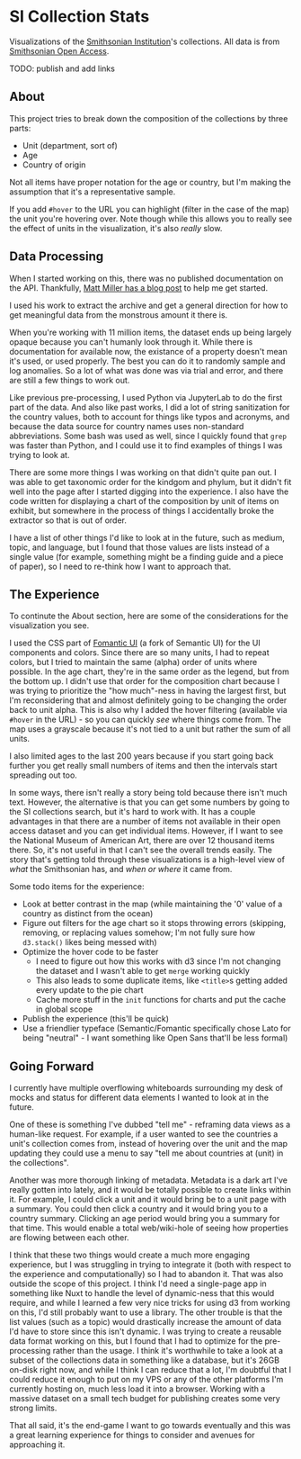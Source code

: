 # SI Collection Stats

Visualizations of the [Smithsonian Institution](https://www.si.edu/)'s collections.
All data is from [Smithsonian Open Access](https://www.si.edu/openaccess).

TODO: publish and add links

## About

This project tries to break down the composition of the collections by three parts:

* Unit (department, sort of)
* Age
* Country of origin

Not all items have proper notation for the age or country, but I'm making the assumption that it's a representative sample.

If you add `#hover` to the URL you can highlight (filter in the case of the map) the unit you're hovering over.
Note though while this allows you to really see the effect of units in the visualization, it's also _really_ slow.

## Data Processing

When I started working on this, there was no published documentation on the API.
Thankfully, [Matt Miller has a blog post](https://thisismattmiller.com/post/smithsonian-open-access-data-release/) to help me get started.

I used his work to extract the archive and get a general direction for how to get meaningful data from the monstrous amount it there is.

When you're working with 11 million items, the dataset ends up being largely opaque because you can't humanly look through it.
While there is documentation for available now, the existance of a property doesn't mean it's used, or used properly.
The best you can do it to randomly sample and log anomalies.
So a lot of what was done was via trial and error, and there are still a few things to work out.

Like previous pre-processing, I used Python via JupyterLab to do the first part of the data.
And also like past works, I did a lot of string sanitization for the country values, both to account for things like typos and acronyms, and because the data source for country names uses non-standard abbreviations.
Some bash was used as well, since I quickly found that `grep` was faster than Python, and I could use it to find examples of things I was trying to look at.

There are some more things I was working on that didn't quite pan out.
I was able to get taxonomic order for the kindgom and phylum, but it didn't fit well into the page after I started digging into the experience.
I also have the code written for displaying a chart of the composition by unit of items on exhibit, but somewhere in the process of things I accidentally broke the extractor so that is out of order.

I have a list of other things I'd like to look at in the future, such as medium, topic, and language, but I found that those values are lists instead of a single value (for example, something might be a finding guide and a piece of paper), so I need to re-think how I want to approach that.

## The Experience

To continute the About section, here are some of the considerations for the visualization you see.

I used the CSS part of [Fomantic UI](https://fomantic-ui.com/) (a fork of Semantic UI) for the UI components and colors.
Since there are so many units, I had to repeat colors, but I tried to maintain the same (alpha) order of units where possible.
In the age chart, they're in the same order as the legend, but from the bottom up.
I didn't use that order for the composition chart because I was trying to prioritize the "how much"-ness in having the largest first, but I'm reconsidering that and almost definitely going to be changing the order back to unit alpha.
This is also why I added the hover filtering (available via `#hover` in the URL) - so you can quickly _see_ where things come from.
The map uses a grayscale because it's not tied to a unit but rather the sum of all units.

I also limited ages to the last 200 years because if you start going back further you get really small numbers of items and then the intervals start spreading out too.

In some ways, there isn't really a story being told because there isn't much text.
However, the alternative is that you can get some numbers by going to the SI collections search, but it's hard to work with.
It has a couple advantages in that there are a number of items not available in their open access dataset and you can get individual items.
However, if I want to see the National Museum of American Art, there are over 12 thousand items there.
So, it's not useful in that I can't see the overall trends easily.
The story that's getting told through these visualizations is a high-level view of _what_ the Smithsonian has, and _when or where_ it came from.

Some todo items for the experience:
* Look at better contrast in the map (while maintaining the '0' value of a country as distinct from the ocean)
* Figure out filters for the age chart so it stops throwing errors (skipping, removing, or replacing values somehow; I'm not fully sure how `d3.stack()` likes being messed with)
* Optimize the hover code to be faster
  * I need to figure out how this works with d3 since I'm not changing the dataset and I wasn't able to get `merge` working quickly
  * This also leads to some duplicate items, like `<title>`s getting added every update to the pie chart
  * Cache more stuff in the `init` functions for charts and put the cache in global scope
* Publish the experience (this'll be quick)
* Use a friendlier typeface (Semantic/Fomantic specifically chose Lato for being "neutral" - I want something like Open Sans that'll be less formal)

## Going Forward

I currently have multiple overflowing whiteboards surrounding my desk of mocks and status for different data elements I wanted to look at in the future.

One of these is something I've dubbed "tell me" - reframing data views as a human-like request.
For example, if a user wanted to see the countries a unit's collection comes from, instead of hovering over the unit and the map updating they could use a menu to say "tell me about countries at (unit) in the collections".

Another was more thorough linking of metadata.
Metadata is a dark art I've really gotten into lately, and it would be totally possible to create links within it.
For example, I could click a unit and it would bring be to a unit page with a summary.
You could then click a country and it would bring you to a country summary.
Clicking an age period would bring you a summary for that time.
This would enable a total web/wiki-hole of seeing how properties are flowing between each other.

I think that these two things would create a much more engaging experience, but I was struggling in trying to integrate it (both with respect to the experience and computationally) so I had to abandon it.
That was also outside the scope of this project.
I think I'd need a single-page app in something like Nuxt to handle the level of dynamic-ness that this would require, and while I learned a few very nice tricks for using d3 from working on this, I'd still probably want to use a library.
The other trouble is that the list values (such as a topic) would drastically increase the amount of data I'd have to store since this isn't dynamic.
I was trying to create a reusable data format working on this, but I found that I had to optimize for the pre-processing rather than the usage.
I think it's worthwhile to take a look at a subset of the collections data in something like a database, but it's 26GB on-disk right now, and while I think I can reduce that a lot, I'm doubtful that I could reduce it enough to put on my VPS or any of the other platforms I'm currently hosting on, much less load it into a browser.
Working with a massive dataset on a small tech budget for publishing creates some very strong limits.

That all said, it's the end-game I want to go towards eventually and this was a great learning experience for things to consider and avenues for approaching it.